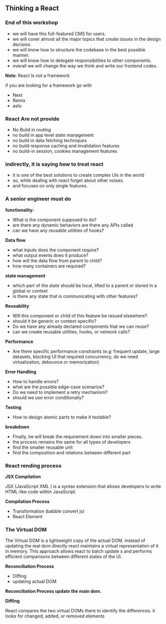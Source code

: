## Thinking a React

### End of this workshop

- we will have this full-featured CMS for users.
- we will cover almost all the major topics that create issues in the design decision.
- we will know how to structure the codebase in the best possible manner.
- we will know how to delegate responsibilities to other components.
- overall we will change the way we think and write our frontend codes.

**Note**: React Is not a framework

if you are looking for a framework go with

- Next
- Remix
- asto

### React Are not provide

- No Build in routing
- no build in app level state management
- no build in data fetching techniques
- no build response caching and invalidation features
- no build-in session, cookies management features

### indirectly, it is saying how to treat react

- it is one of the best solutions to create complex UIs in the world
- so, while dealing with react forget about other noises.
- and focuses on only single features.

### A senior engineer must do

**functionality:**

- What is the component supposed to do?
- are there any dynamic behaviors are there any APIs called
- can we have any reusable utilities of hooks?

**Data flow**

- what inputs does the component require?
- what output events does it produce?
- how will the data flow from parent to child?
- how many containers are required?

**state management**

- which part of the state should be local, lifted to a parent or stored in a global or context
- is there any state that is communicating with other features?

**Reusability**

- Will this component or child of this feature be resued elsewhere?
- should it be generic or context-specific?
- Do we have any already declared components that we can reuse?
- can we create reusable utilities, hooks, or network calls?

**Performance**

- Are there specific performance constraints (e.g: frequent update, large datasets, blocking UI that required concurrency, do we need virtualization, debounce or memorization)

**Error Handling**

- How to handle errors?
- what are the possible edge-case scenarios?
- Do we need to implement a retry mechanism?
- should we use error conditionally?

**Testing**

- How to design atomic parts to make it testable?

**breakdown**

- Finally, he will break the requirement down into smaller pieces.
- the process remains the same for all types of developers
- find the smaller reusable unit
- find the composition and relations between different part

### React rending process

**JSX Compilation**

JSX (JavaScript XML ) is a syntax extension that allows developers to write HTML-like code within JavaScript.

**Compilation Process**

- Transformation (babble convert js)
- React Element

### The Virtual DOM

The Virtual DOM is a lightweight copy of the actual DOM. instead of updating the real dom directly react maintains a virtual representation of it in memory. This approach allows react to batch update s and performs efficient comparisons between different states of the UI.

**Reconciliation Process**

- Diffing
- updating actual DOM

**Reconciliation Process update the main dom.**

**Diffing**

React compares the two virtual DOMs there to identify the differences. it looks for changed, added, or removed elements

